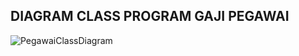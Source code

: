 
## DIAGRAM CLASS PROGRAM GAJI PEGAWAI
![PegawaiClassDiagram](https://user-images.githubusercontent.com/54715920/79711644-f27dff80-82fa-11ea-9f04-54deb3e5071e.jpg)
